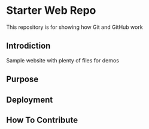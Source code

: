 # Starter Web Repo

This repository is for showing how Git and GitHub work

## Introdiction

Sample website with plenty of files for demos

## Purpose

## Deployment

## How To Contribute